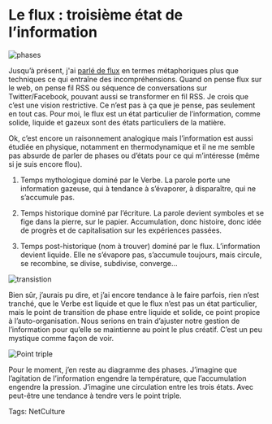 # Le flux : troisième état de l&#8217;information



![phases](http://blog.tcrouzet.comhttps://tcrouzet.com/images_tc/2009/09/phase.png)

Jusqu’à présent, j'ai [parlé de flux](http://blog.tcrouzet.com/tag/flux/) en termes métaphoriques plus que techniques ce qui entraîne des incompréhensions. Quand on pense flux sur le web, on pense fil RSS ou séquence de conversations sur Twitter/Facebook, pouvant aussi se transformer en fil RSS. Je crois que c’est une vision restrictive. Ce n’est pas à ça que je pense, pas seulement en tout cas. Pour moi, le flux est un état particulier de l’information, comme solide, liquide et gazeux sont des états particuliers de la matière.<span id="more-9711"></span>

Ok, c’est encore un raisonnement analogique mais l’information est aussi étudiée en physique, notamment en thermodynamique et il ne me semble pas absurde de parler de phases ou d’états pour ce qui m’intéresse (même si je suis encore flou).

1. Temps mythologique dominé par le Verbe. La parole porte une information gazeuse, qui à tendance à s’évaporer, à disparaître, qui ne s’accumule pas.

2. Temps historique dominé par l’écriture. La parole devient symboles et se fige dans la pierre, sur le papier. Accumulation, donc histoire, donc idée de progrès et de capitalisation sur les expériences passées.

3. Temps post-historique (nom à trouver) dominé par le flux. L’information devient liquide. Elle ne s’évapore pas, s’accumule toujours, mais circule, se recombine, se divise, subdivise, converge…

![transistion](http://blog.tcrouzet.comhttps://tcrouzet.com/images_tc/2009/09/trans.jpg)

Bien sûr, j’aurais pu dire, et j’ai encore tendance à le faire parfois, rien n’est tranché, que le Verbe est liquide et que le flux n’est pas un état particulier, mais le point de transition de phase entre liquide et solide, ce point propice à l’auto-organisation. Nous serions en train d’ajuster notre gestion de l’information pour qu’elle se maintienne au point le plus créatif. C’est un peu mystique comme façon de voir.

![Point triple](http://blog.tcrouzet.comhttps://tcrouzet.com/images_tc/2009/09/ptrible.jpg)

Pour le moment, j’en reste au diagramme des phases. J’imagine que l’agitation de l’information engendre la température, que l’accumulation engendre la pression. J’imagine une circulation entre les trois états. Avec peut-être une tendance à tendre vers le point triple.

Tags: NetCulture